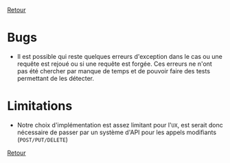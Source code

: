 [Retour](../README.md)


# Bugs

- Il est possible qui reste quelques erreurs d'exception dans le cas ou une requête est rejoué ou si une requête est forgée.
Ces erreurs ne n'ont pas été chercher par manque de temps et de pouvoir faire des tests permettant de les détecter.

# Limitations

- Notre choix d'implémentation est assez limitant pour l'`UX`, est serait donc nécessaire de passer par un système d'API pour les appels modifiants (`POST/PUT/DELETE`)

[Retour](../README.md)
